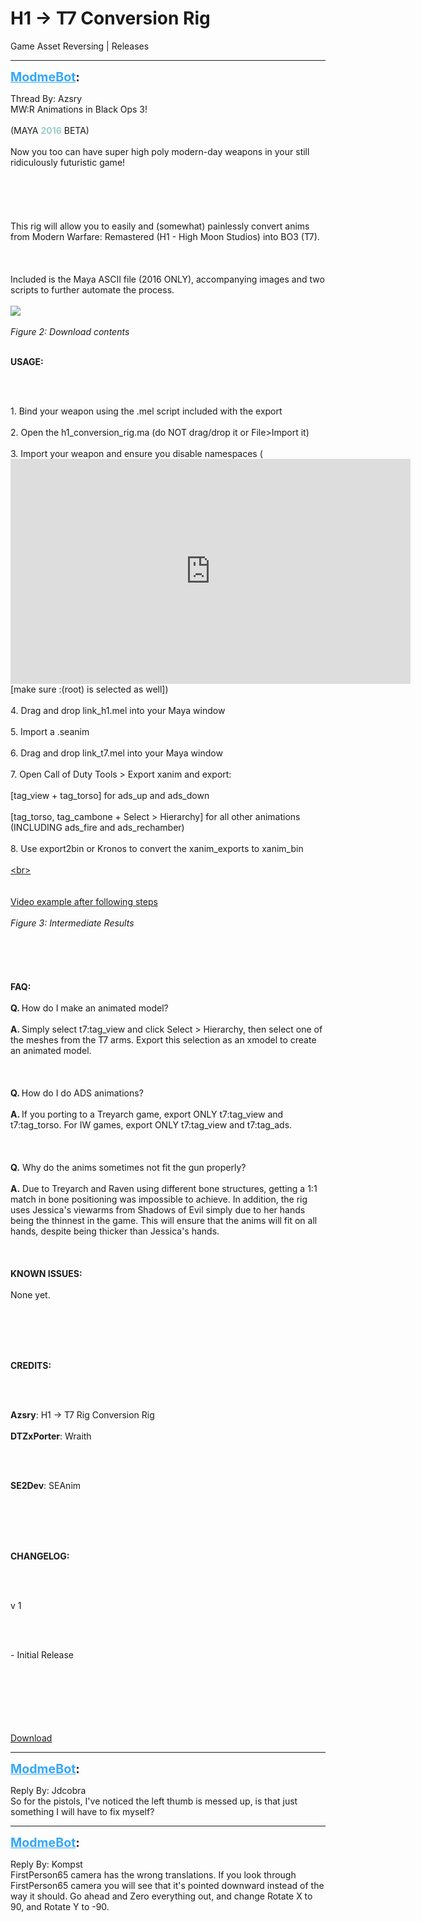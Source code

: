 # H1 -> T7 Conversion Rig
Game Asset Reversing | Releases

---
<strong style="font-size: 1.4em;"><span style="text-decoration: underline;text-decoration-color: #34a7f9;"><span style="color:#34a7f9;">ModmeBot</span></span>:</strong>

<p>Thread By: Azsry<br />MW:R Animations in Black Ops 3!<br /><br />(MAYA <strong><span style="color:#99cccc;">2016</span></strong> BETA)<br /><br />Now you too can have super high poly modern-day weapons in your still ridiculously futuristic game!<br /><br /><br /><br /><br /><br />This rig will allow you to easily and (somewhat) painlessly convert anims from Modern Warfare: Remastered (H1 - High Moon Studios) into BO3 (T7).<br /><br /><br /><br />Included is the Maya ASCII file (2016 ONLY), accompanying images and two scripts to further automate the process.<br /><br /><img style="max-width: 500px;" src="http://i.imgur.com/W4SVGqY.png"><br /><br /><em>Figure 2: Download contents</em><br /><br /><p style="text-align:left;"><strong>USAGE:</strong></p><br /><br /><p style="text-align:left;">1. Bind your weapon using the .mel script included with the export<br /><br />2. Open the h1_conversion_rig.ma (do NOT drag/drop it or File&gt;Import it)<br /><br />3. Import your weapon and ensure you disable namespaces (<iframe type="text/html" width="640" height="360" src="https://www.youtube.com/embed/pfFJ2r8" frameborder="0"></iframe> [make sure :(root) is selected as well])<br /><br />4. Drag and drop link_h1.mel into your Maya window<br /><br />5. Import a .seanim<br /><br />6. Drag and drop link_t7.mel into your Maya window<br /><br />7. Open Call of Duty Tools &gt; Export xanim and export:<br /><br />	[tag_view + tag_torso] for ads_up and ads_down<br /><br />	[tag_torso, tag_cambone + Select &gt; Hierarchy] for all other animations (INCLUDING ads_fire and ads_rechamber)<br /><br />8. Use export2bin or Kronos to convert the xanim_exports to xanim_bin<br /><br /><a href="https://u.pomf.is/pwynbl.webm">&lt;br&gt;<br /></a><br /><br /><a href="https://u.pomf.is/pwynbl.webm">Video example after following steps</a><br /><br /><em>Figure 3: Intermediate Results</em><br /><br /><br /><br /><br /><br /><strong>FAQ:</strong><br /><br /><strong>Q. </strong>How do I make an animated model?<br /><br /><strong>A. </strong>Simply select t7:tag_view and click Select &gt; Hierarchy, then select one of the meshes from the T7 arms. Export this selection as an xmodel to create an animated model.<br /><br /><br /><br /><strong>Q. </strong>How do I do ADS animations?<br /><br /><strong>A.  </strong>If you porting to a Treyarch game, export ONLY t7:tag_view and t7:tag_torso. For IW games, export ONLY t7:tag_view and t7:tag_ads.<br /><br /><br /><br /><strong>Q.</strong> Why do the anims sometimes not fit the gun properly?<br /><br /><strong>A.</strong> Due to Treyarch and Raven using different bone structures, getting a 1:1 match in bone positioning was impossible to achieve. In addition, the rig uses Jessica&#39;s viewarms from Shadows of Evil simply due to her hands being the thinnest in the game. This will ensure that the anims will fit on all hands, despite being thicker than Jessica&#39;s hands.<br /><br /><br /><br /><strong>KNOWN ISSUES:</strong><br /><br />None yet.</p><br /><br /><br /><br /><p style="text-align:left;"><strong>CREDITS:</strong></p><br /><br /><p style="text-align:left;"><strong>Azsry</strong>: H1 -&gt; T7 Rig Conversion Rig<br /><br /><strong>DTZxPorter</strong>: Wraith</p><br /><br /><p style="text-align:left;"><strong>SE2Dev</strong>: SEAnim</p><br /><br /><br /><br /><p style="text-align:left;"><strong>CHANGELOG:</strong></p><br /><br /><p style="text-align:left;">v 1</p><br /><br /><p style="text-align:left;">- Initial Release</p><br /><br /><br /><br /><br /><br /><a href="http://azsry.com/data/H1_T7_Rig.rar">Download</a></p>

---
<strong style="font-size: 1.4em;"><span style="text-decoration: underline;text-decoration-color: #34a7f9;"><span style="color:#34a7f9;">ModmeBot</span></span>:</strong>

<p>Reply By: Jdcobra<br />So for the pistols, I&#39;ve noticed the left thumb is messed up, is that just something I will have to fix myself?</p>

---
<strong style="font-size: 1.4em;"><span style="text-decoration: underline;text-decoration-color: #34a7f9;"><span style="color:#34a7f9;">ModmeBot</span></span>:</strong>

<p>Reply By: Kompst<br />FirstPerson65 camera has the wrong translations. If you look through FirstPerson65 camera you will see that it&#39;s pointed downward instead of the way it should. Go ahead and Zero everything out, and change Rotate X to 90, and Rotate Y to -90.</p>
